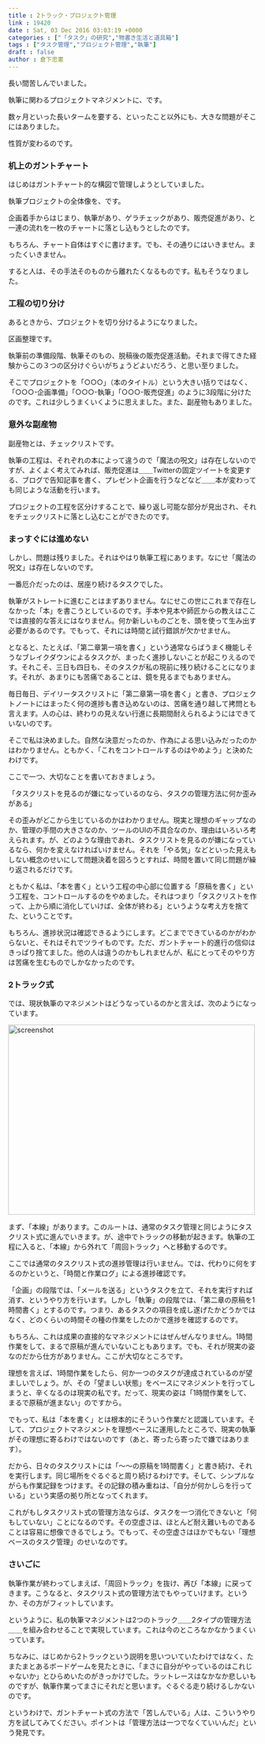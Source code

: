 ```yaml
---
title : 2トラック・プロジェクト管理
link : 19420
date : Sat, 03 Dec 2016 03:03:19 +0000
categories : ["「タスク」の研究","物書き生活と道具箱"]
tags : ["タスク管理","プロジェクト管理","執筆"]
draft : false
author : 倉下忠憲
---
```


長い間苦しんでいました。

執筆に関わるプロジェクトマネジメントに、です。

数ヶ月といった長いタームを要する、といったこと以外にも、大きな問題がそこにはありました。

性質が変わるのです。

<h3>机上のガントチャート</h3>

はじめはガントチャート的な構図で管理しようとしていました。

執筆プロジェクトの全体像を、です。

企画着手からはじまり、執筆があり、ゲラチェックがあり、販売促進があり、と一連の流れを一枚のチャートに落とし込もうとしたのです。

もちろん、チャート自体はすぐに書けます。でも、その通りにはいきません。まったくいきません。

すると人は、その手法そのものから離れたくなるものです。私もそうなりました。

<h3>工程の切り分け</h3>

あるときから、プロジェクトを切り分けるようになりました。

区画整理です。

執筆前の準備段階、執筆そのもの、脱稿後の販売促進活動。それまで得てきた経験からこの３つの区分けぐらいがちょうどよいだろう、と思い至りました。

そこでプロジェクトを「○○○」（本のタイトル）という大きい括りではなく、「○○○-企画準備」「○○○-執筆」「○○○-販売促進」のように3段階に分けたのです。これは少しうまくいくように思えました。また、副産物もありました。

<h3>意外な副産物</h3>

副産物とは、チェックリストです。

執筆の工程は、それぞれの本によって違うので「魔法の呪文」は存在しないのですが、よくよく考えてみれば、販売促進は＿＿Twitterの固定ツイートを変更する、ブログで告知記事を書く、プレゼント企画を行うなどなど＿＿本が変わっても同じような活動を行います。

プロジェクトの工程を区分けすることで、繰り返し可能な部分が見出され、それをチェックリストに落とし込むことができたのです。

<h3>まっすぐには進めない</h3>

しかし、問題は残りました。それはやはり執筆工程にあります。なにせ「魔法の呪文」は存在しないのです。

一番厄介だったのは、居座り続けるタスクでした。

執筆がストレートに進むことはまずありません。なにせこの世にこれまで存在しなかった「本」を書こうとしているのです。手本や見本や師匠からの教えはここでは直接的な答えにはなりません。何か新しいものごとを、頭を使って生み出す必要があるのです。でもって、それには時間と試行錯誤が欠かせません。

となると、たとえば、「第二章第一項を書く」という通常ならばうまく機能しそうなブレイクダウンによるタスクが、まったく進捗しないことが起こりえるのです。それこそ、三日も四日も、そのタスクが私の現前に残り続けることになります。それが、あまりにも苦痛であることは、鏡を見るまでもありません。

毎日毎日、デイリータスクリストに「第二章第一項を書く」と書き、プロジェクトノートにはまったく何の進捗も書き込めないのは、苦痛を通り越して拷問とも言えます。人の心は、終わりの見えない行進に長期間耐えられるようにはできていないのです。

そこで私は決めました。自然な決意だったのか、作為による思い込みだったのかはわかりません。ともかく、「これをコントロールするのはやめよう」と決めたわけです。

ここで一つ、大切なことを書いておきましょう。

「タスクリストを見るのが嫌になっているのなら、タスクの管理方法に何か歪みがある」

その歪みがどこから生じているのかはわかりません。現実と理想のギャップなのか、管理の手間の大きさなのか、ツールのUIの不具合なのか、理由はいろいろ考えられます。が、どのような理由であれ、タスクリストを見るのが嫌になっているなら、何かを変えなければいけません。それを「やる気」などといった見えもしない概念のせいにして問題決着を図ろうとすれば、時間を置いて同じ問題が繰り返されるだけです。

ともかく私は、「本を書く」という工程の中心部に位置する「原稿を書く」という工程を、コントロールするのをやめました。それはつまり「タスクリストを作って、上から順に消化していけば、全体が終わる」というような考え方を捨てた、ということです。

もちろん、進捗状況は確認できるようにします。どこまでできているのかがわからないと、それはそれでツライものです。ただ、ガントチャート的進行の信仰はきっぱり捨てました。他の人は違うのかもしれませんが、私にとってそのやり方は苦痛を生むものでしかなかったのです。

<h3>2トラック式</h3>

では、現状執筆のマネジメントはどうなっているのかと言えば、次のようになっています。

<a href="https://rashita.net/blog/?attachment_id=19421" rel="attachment wp-att-19421"><img src="https://rashita.net/blog/wp-content/uploads/2016/12/screenshot-500x385.png" alt="screenshot" width="500" height="385" class="alignnone size-medium wp-image-19421" /></a>

まず、「本線」があります。このルートは、通常のタスク管理と同じようにタスクリスト式に進んでいきます。が、途中でトラックの移動が起きます。執筆の工程に入ると、「本線」から外れて「周回トラック」へと移動するのです。

ここでは通常のタスクリスト式の進捗管理は行いません。では、代わりに何をするのかというと、「時間と作業ログ」による進捗確認です。

「企画」の段階では、「メールを送る」というタスクを立て、それを実行すれば消す、というやり方を行います。しかし「執筆」の段階では、「第二章の原稿を1時間書く」とするのです。つまり、あるタスクの項目を成し遂げたかどうかではなく、どのくらいの時間その種の作業をしたのかで進捗を確認するのです。

もちろん、これは成果の直接的なマネジメントにはぜんぜんなりません。1時間作業をして、まるで原稿が進んでいないこともあります。でも、それが現実の姿なのだから仕方がありません。ここが大切なところです。

理想を言えば、1時間作業をしたら、何か一つのタスクが達成されているのが望ましいでしょう。が、その「望ましい状態」をベースにマネジメントを行ってしまうと、辛くなるのは現実の私です。だって、現実の姿は「1時間作業をして、まるで原稿が進まない」のですから。

でもって、私は「本を書く」とは根本的にそういう作業だと認識しています。そして、プロジェクトマネジメントを理想ベースに運用したところで、現実の執筆がその理想に寄るわけではないのです（あと、寄ったら寄ったで嫌ではあります）。

だから、日々のタスクリストには「〜〜の原稿を1時間書く」と書き続け、それを実行します。同じ場所をぐるぐると周り続けるわけです。そして、シンプルながらも作業記録をつけます。その記録の積み重ねは、「自分が何かしらを行っている」という実感の拠り所となってくれます。

これがもしタスクリスト式の管理方法ならば、タスクを一つ消化できないと「何もしていない」ことになるのです。その空虚さは、ほとんど耐え難いものであることは容易に想像できるでしょう。でもって、その空虚さはほかでもない「理想ベースのタスク管理」のせいなのです。

<h3>さいごに</h3>

執筆作業が終わってしまえば、「周回トラック」を抜け、再び「本線」に戻ってきます。こうなると、タスクリスト式の管理方法でもやっていけます。というか、その方がフィットしています。

というように、私の執筆マネジメントは2つのトラック＿＿2タイプの管理方法＿＿を組み合わせることで実現しています。これは今のところなかなかうまくいっています。

ちなみに、はじめから2トラックという説明を思いついていたわけではなく、たまたまとあるボードゲームを見たときに、「まさに自分がやっているのはこれじゃないか」とひらめいたのがきっかけでした。ラットレースはなかなか悲しいものですが、執筆作業ってまさにそれだと思います。ぐるぐる走り続けるしかないのです。

というわけで、ガントチャート式の方法で「苦しんでいる」人は、こういうやり方を試してみてください。ポイントは「管理方法は一つでなくていいんだ」という発見です。